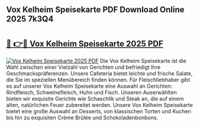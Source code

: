 ## Vox Kelheim Speisekarte PDF Download Online 2025 7k3Q4

# <h2><a href="http://gcecad.nevu.top/?p=Vox+Kelheim+Speisekarte">🔗 👉🔴 Vox Kelheim Speisekarte 2025 PDF</a></h2>

[![Vox Kelheim Speisekarte 2025 PDF](https://i.imgur.com/dBaPXMq.png)](http://gcecad.nevu.top/?p=Vox+Kelheim+Speisekarte)
Die Vox Kelheim Speisekarte ist die Wahl zwischen einer Vielzahl von Gerichten und befriedigt Ihre Geschmackspräferenzen. Unsere Cafeteria bietet leichte und frische Salate, die Sie im speziellen Menübereich finden können. Für Fleischliebhaber gibt es auf unserer Vox Kelheim Speisekarte eine Auswahl an Gerichten: Rindfleisch, Schweinefleisch, Huhn und Fisch. Unseren Auserwählten bieten wir exquisite Gerichte wie Schaschlik und Steak an, die auf einem alten, natürlichen Feuer zubereitet werden. Unsere Vox Kelheim Speisekarte bietet eine große Auswahl an Desserts, von klassischen Torten und Kuchen bis hin zu exquisiten Crème Brûlée und Schokoladenbonbons.
